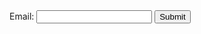 <!DOCTYPE html> 
<html> 
<head> 
 <meta name="viewport" content="width=device-width, initial-scale=1"> 
 <title>email</title> 
</head> 
<body> 
 <form> 
  Email: <input type="email" title="Enter valid E-mail"> 
  <input type="submit"> 
 </form> 
</body> 
</html>
